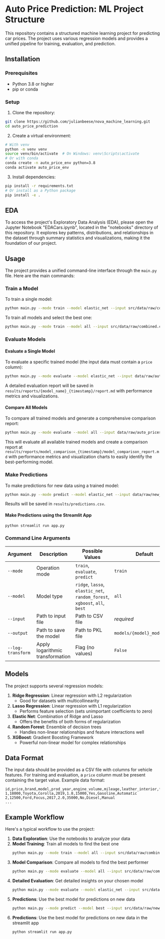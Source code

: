 # Auto Price Prediction: ML Project Structure
This repository contains a structured machine learning project for predicting car prices. The project uses various regression models and provides a unified pipeline for training, evaluation, and prediction.

## Installation
### Prerequisites
- Python 3.8 or higher
- pip or conda

### Setup
1. Clone the repository:
```bash
git clone https://github.com/julianbeese/nova_machine_learning.git
cd auto_price_prediction
```
2. Create a virtual environment:
```bash
# With venv
python -m venv venv
source venv/bin/activate  # On Windows: venv\Scripts\activate
# Or with conda
conda create -n auto_price_env python=3.8
conda activate auto_price_env
```
3. Install dependencies:
```bash
pip install -r requirements.txt
# Or install as a Python package
pip install -e .
```
## EDA
To access the project's Exploratory Data Analysis (EDA), please open the Jupyter Notebook "EDACars.ipynb", located in the "notebooks" directory of this repository. It explores key patterns, distributions, and relationships in the dataset through summary statistics and visualizations, making it the foundation of our project. 

## Usage
The project provides a unified command-line interface through the `main.py` file. Here are the main commands:

### Train a Model
To train a single model:
```bash
python main.py --mode train --model elastic_net --input src/data/raw/combined.csv
```
To train all models and select the best one:
```bash
python main.py --mode train --model all --input src/data/raw/combined.csv
```

### Evaluate Models
#### Evaluate a Single Model
To evaluate a specific trained model (the input data must contain a `price` column):
```bash
python main.py --mode evaluate --model elastic_net --input data/raw/auto_prices.csv
```
A detailed evaluation report will be saved in `results/reports/{model_name}_{timestamp}/report.md` with performance metrics and visualizations.

#### Compare All Models
To compare all trained models and generate a comprehensive comparison report:
```bash
python main.py --mode evaluate --model all --input data/raw/auto_prices.csv
```
This will evaluate all available trained models and create a comparison report at `results/reports/model_comparison_{timestamp}/model_comparison_report.md` with performance metrics and visualization charts to easily identify the best-performing model.

### Make Predictions
To make predictions for new data using a trained model:
```bash
python main.py --mode predict --model elastic_net --input data/raw/new_cars.csv
```
Results will be saved in `results/predictions.csv`.

#### Make Predictions using the Streamlit App
```bash
python streamlit run app.py
```

### Command Line Arguments
| Argument | Description | Possible Values | Default |
|----------|-------------|-----------------|---------|
| `--mode` | Operation mode | `train`, `evaluate`, `predict` | `train` |
| `--model` | Model type | `ridge`, `lasso`, `elastic_net`, `random_forest`, `xgboost`, `all`, `best` | `all` |
| `--input` | Path to input file | Path to CSV file | *required* |
| `--output` | Path to save the model | Path to PKL file | `models/{model}_model.pkl` |
| `--log-transform` | Apply logarithmic transformation | Flag (no values) | `False` |

## Models
The project supports several regression models:
1. **Ridge Regression**: Linear regression with L2 regularization
   - Good for datasets with multicollinearity
2. **Lasso Regression**: Linear regression with L1 regularization
   - Performs feature selection (sets unimportant coefficients to zero)
3. **Elastic Net**: Combination of Ridge and Lasso
   - Offers the benefits of both forms of regularization
4. **Random Forest**: Ensemble of decision trees
   - Handles non-linear relationships and feature interactions well
5. **XGBoost**: Gradient Boosting Framework
   - Powerful non-linear model for complex relationships

## Data Format
The input data should be provided as a CSV file with columns for vehicle features. For training and evaluation, a `price` column must be present containing the target value.
Example data format:
```
id,price,brand,model,prod_year,engine_volume,mileage,leather_interior,fuel_type,transmission
1,18000,Toyota,Corolla,2019,1.8,15000,Yes,Gasoline,Automatic
2,12500,Ford,Focus,2017,2.0,35000,No,Diesel,Manual
...
```

## Example Workflow
Here's a typical workflow to use the project:
1. **Data Exploration**: Use the notebooks to analyze your data
2. **Model Training**: Train all models to find the best one
   ```bash
   python main.py --mode train --model all --input src/data/raw/combined.csv
   ```
3. **Model Comparison**: Compare all models to find the best performer
   ```bash
   python main.py --mode evaluate --model all --input src/data/raw/combined.csv
   ```
4. **Detailed Evaluation**: Get detailed insights on your chosen model
   ```bash
   python main.py --mode evaluate --model elastic_net --input src/data/raw/combined.csv
   ```
5. **Predictions**: Use the best model for predictions on new data
   ```bash
   python main.py --mode predict --model best --input src/data/raw/new_cars.csv
   ```
6. **Predictions**: Use the best model for predictions on new data in the streamlit app
   ```bash
   python streamlit run app.py
   ```

